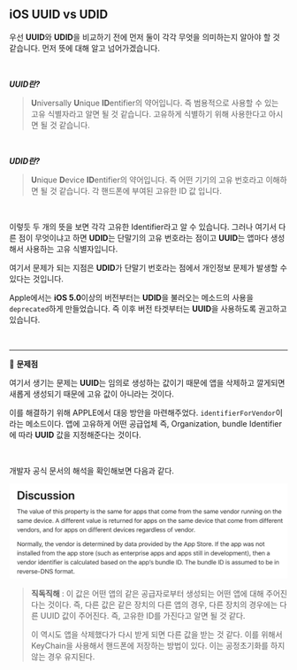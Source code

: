 ## iOS UUID vs UDID

 우선 **UUID**와 **UDID**을 비교하기 전에 먼저 둘이 각각 무엇을 의미하는지 알아야 할 것 같습니다. 먼저 뜻에 대해 알고 넘어가겠습니다.

<br>

***UUID란?***

> **U**niversally **U**nique **ID**entifier의 약어입니다. 즉 범용적으로 사용할 수 있는 고유 식별자라고 알면 될 것 같습니다. 고유하게 식별하기 위해 사용한다고 아시면 될 것 같습니다.

<br>

***UDID란?***

> **U**nique **D**evice **ID**entifier의 약어입니다. 즉 어떤 기기의 고유 번호라고 이해하면 될 것 같습니다. 각 핸드폰에 부여된 고유한 ID 값 입니다.

<br>

 이렇듯 두 개의 뜻을 보면 각각 고유한 Identifier라고 알 수 있습니다. 그러나 여기서 다른 점이 무엇이냐고 하면 **UDID**는 단말기의 고유 번호라는 점이고 **UUID**는 앱마다 생성해서 사용하는 고유 식별자입니다.

 여기서 문제가 되는 지점은 **UDID**가 단말기 번호라는 점에서 개인정보 문제가 발생할 수 있다는 것입니다.

 Apple에서는 **iOS 5.0**이상의 버전부터는 **UDID**을 불러오는 메소드의 사용을 `deprecated`하게 만들었습니다. 즉 이후 버전 타겟부터는 **UUID**을 사용하도록 권고하고 있습니다.

<br>

---

🔴 **문제점**

 여기서 생기는 문제는 **UUID**는 임의로 생성하는 값이기 때문에 앱을 삭제하고 깔게되면 새롭게 생성되기 때문에 고유 값이 아니라는 것이다. 

 이를 해결하기 위해 APPLE에서 대응 방안을 마련해주었다. `identifierForVendor`이라는 메소드이다. 앱에 고유하게 어떤 공급업체 즉, Organization, bundle Identifier에 따라 **UUID** 값을 지정해준다는 것이다.

<br>

개발자 공식 문서의 해석을 확인해보면 다음과 같다. 

<img src="../images/UUID.png">

> **직독직해** : 이 값은 어떤 앱의 같은 공급자로부터 생성되는 어떤 앱에 대해 주어진다는 것이다. 즉, 다른 값은 같은 장치의 다른 앱의 경우, 다른 장치의 경우에는 다른 UUID 값이 주어진다. 즉, 고유한 ID를 가진다고 알면 될 것 같다.
>
>  이 역시도 앱을 삭제했다가 다시 받게 되면 다른 값을 받는 것 같다. 이를 위해서 KeyChain을 사용해서 핸드폰에 저장하는 방법이 있다. 이는 공정초기화를 하지 않는 경우 유지된다.

